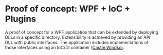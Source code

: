 # Proof of concept: WPF + IoC + Plugins
A proof of concept for a WPF application that can be extended by deploying DLLs in a specific directory.
Extensibility is achieved by providing an API DLL with public interfaces. The application includes implementations of those interfaces using an IoC/DI container ([Castle.Windsor](https://github.com/castleproject/Windsor).

